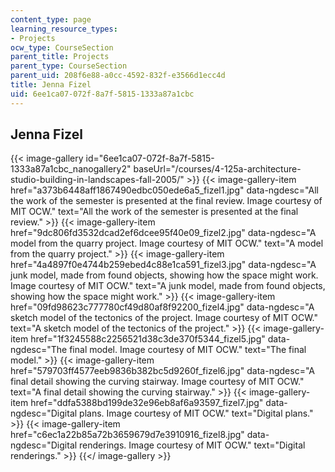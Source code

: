 ```yaml
---
content_type: page
learning_resource_types:
- Projects
ocw_type: CourseSection
parent_title: Projects
parent_type: CourseSection
parent_uid: 208f6e88-a0cc-4592-832f-e3566d1ecc4d
title: Jenna Fizel
uid: 6ee1ca07-072f-8a7f-5815-1333a87a1cbc
---
```


Jenna Fizel
-----------
{{< image-gallery id="6ee1ca07-072f-8a7f-5815-1333a87a1cbc_nanogallery2" baseUrl="/courses/4-125a-architecture-studio-building-in-landscapes-fall-2005/" >}}
{{< image-gallery-item href="a373b6448aff1867490edbc050ede6a5_fizel1.jpg" data-ngdesc="All the work of the semester is presented at the final review. Image courtesy of MIT OCW." text="All the work of the semester is presented at the final review." >}}
{{< image-gallery-item href="9dc806fd3532dcad2ef6dcee95f40e09_fizel2.jpg" data-ngdesc="A model from the quarry project. Image courtesy of MIT OCW." text="A model from the quarry project." >}}
{{< image-gallery-item href="4a4897f0e4744b259ebed4c88e1ca591_fizel3.jpg" data-ngdesc="A junk model, made from found objects, showing how the space might work. Image courtesy of MIT OCW." text="A junk model, made from found objects, showing how the space might work." >}}
{{< image-gallery-item href="09fd98623c777780cf49d80af8f92200_fizel4.jpg" data-ngdesc="A sketch model of the tectonics of the project. Image courtesy of MIT OCW." text="A sketch model of the tectonics of the project." >}}
{{< image-gallery-item href="1f3245588c2256521d38c3de370f5344_fizel5.jpg" data-ngdesc="The final model. Image courtesy of MIT OCW." text="The final model." >}}
{{< image-gallery-item href="579703ff4577eeb9836b382bc5d9260f_fizel6.jpg" data-ngdesc="A final detail showing the curving stairway. Image courtesy of MIT OCW." text="A final detail showing the curving stairway." >}}
{{< image-gallery-item href="ddfa5388bd199de32e96eb8af6a93597_fizel7.jpg" data-ngdesc="Digital plans. Image courtesy of MIT OCW." text="Digital plans." >}}
{{< image-gallery-item href="c6ec1a22b85a72b3659679d7e3910916_fizel8.jpg" data-ngdesc="Digital renderings. Image courtesy of MIT OCW." text="Digital renderings." >}}
{{</ image-gallery >}}